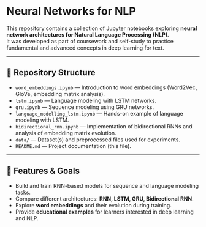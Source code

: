 # Neural Networks for NLP

This repository contains a collection of Jupyter notebooks exploring **neural network architectures for Natural Language Processing (NLP)**.  
It was developed as part of coursework and self-study to practice fundamental and advanced concepts in deep learning for text.

---

## 📂 Repository Structure

- `word_embeddings.ipynb` — Introduction to word embeddings (Word2Vec, GloVe, embedding matrix analysis).
- `lstm.ipynb` — Language modeling with LSTM networks.
- `gru.ipynb` — Sequence modeling using GRU networks.
- `language_modelling_lstm.ipynb` — Hands-on example of language modeling with LSTM.
- `bidirectional_rnn.ipynb` — Implementation of bidirectional RNNs and analysis of embedding matrix evolution.
- `data/` — Dataset(s) and preprocessed files used for experiments.
- `README.md` — Project documentation (this file).

---

## 🚀 Features & Goals

- Build and train RNN-based models for sequence and language modeling tasks.
- Compare different architectures: **RNN, LSTM, GRU, Bidirectional RNN**.
- Explore **word embeddings** and their evolution during training.
- Provide **educational examples** for learners interested in deep learning and NLP.
